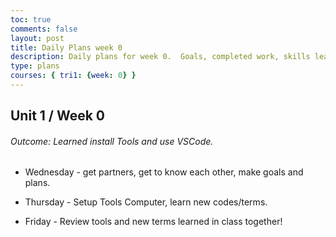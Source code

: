 ```yaml
---
toc: true
comments: false
layout: post
title: Daily Plans week 0
description: Daily plans for week 0.  Goals, completed work, skills learned
type: plans
courses: { tri1: {week: 0} }
---
```


## Unit 1 / Week 0
###### Outcome:  Learned install Tools and use VSCode.

- Wednesday - get partners, get to know each other, make goals and plans.

- Thursday - Setup Tools Computer, learn new codes/terms.

- Friday - Review tools and new terms learned in class together!

